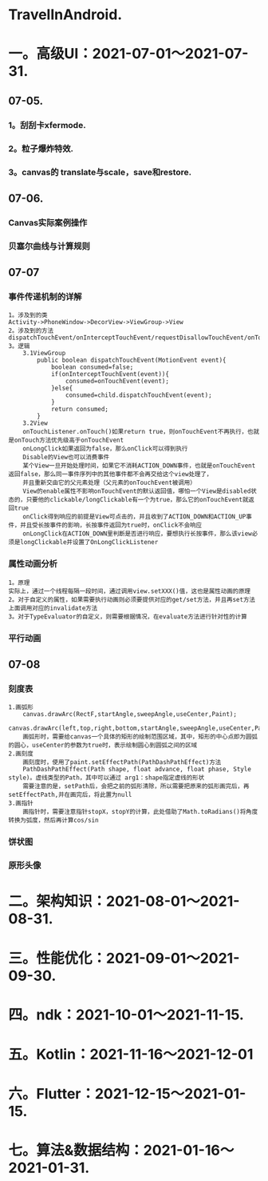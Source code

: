 # TravelInAndroid. 

# 一。高级UI：2021-07-01～2021-07-31. 
## 07-05. 
### 1。刮刮卡xfermode. 
### 2。粒子爆炸特效. 
### 3。canvas的 translate与scale，save和restore.
## 07-06.
### Canvas实际案例操作
### 贝塞尔曲线与计算规则
## 07-07
### 事件传递机制的详解
    1。涉及到的类
    Activity->PhoneWindow->DecorView->ViewGroup->View
    2。涉及到的方法
    dispatchTouchEvent/onInterceptTouchEvent/requestDisallowTouchEvent/onTouchEvent
    3。逻辑
        3.1ViewGroup
            public boolean dispatchTouchEvent(MotionEvent event){
                boolean consumed=false;
                if(onInterceptTouchEvent(event)){
                    consumed=onTouchEvent(event);
                }else{
                    consumed=child.dispatchTouchEvent(event);
                }
                return consumed;
            }
        3.2View
        onTouchListener.onTouch()如果return true，则onTouchEvent不再执行，也就是onTouch方法优先级高于onTouchEvent
        onLongClick如果返回为false，那么onClick可以得到执行
        Disable的View也可以消费事件
        某个View一旦开始处理时间，如果它不消耗ACTION_DOWN事件，也就是onTouchEvent返回false，那么同一事件序列中的其他事件都不会再交给这个view处理了，
        并且重新交由它的父元素处理（父元素的onTouchEvent被调用）
        View的enable属性不影响onTouchEvent的默认返回值，哪怕一个View是disabled状态的，只要他的clickable/longClickable有一个为true，那么它的onTouchEvent就返回true
        onClick得到响应的前提是View可点击的，并且收到了ACTION_DOWN和ACTION_UP事件，并且受长按事件的影响，长按事件返回为true时，onClick不会响应
        onLongClick在ACTION_DOWN里判断是否进行响应，要想执行长按事件，那么该view必须是longClickable并设置了OnLongClickListener

### 属性动画分析
    1。原理
    实际上，通过一个线程每隔一段时间，通过调用view.setXXX()值，这也是属性动画的原理
    2。对于自定义的属性，如果需要执行动画则必须要提供对应的get/set方法，并且再set方法上面调用对应的invalidate方法
    3。对于TypeEvaluator的自定义，则需要根据情况，在evaluate方法进行针对性的计算
### 平行动画
## 07-08
### 刻度表
    1.画弧形
        canvas.drawArc(RectF,startAngle,sweepAngle,useCenter,Paint);
        canvas.drawArc(left,top,right,bottom,startAngle,sweepAngle,useCenter,Paint);
        画弧形时，需要给canvas一个具体的矩形的绘制范围区域，其中，矩形的中心点即为圆弧的圆心，useCenter的参数为true时，表示绘制圆心到圆弧之间的区域
    2.画刻度
        画刻度时，使用了paint.setEffectPath(PathDashPathEffect)方法
        PathDashPathEffect(Path shape, float advance, float phase, Style style)。虚线类型的Path，其中可以通过 arg1：shape指定虚线的形状
        需要注意的是，setPath后，会把之前的弧形清除，所以需要把原来的弧形画完后，再setEffectPath,并在画完后，将此置为null
    3.画指针
        画指针时，需要注意指针stopX，stopY的计算，此处借助了Math.toRadians()将角度转换为弧度，然后再计算cos/sin
### 饼状图
### 原形头像
# 二。架构知识：2021-08-01～2021-08-31. 

# 三。性能优化：2021-09-01～2021-09-30. 

# 四。ndk：2021-10-01～2021-11-15. 

# 五。Kotlin：2021-11-16～2021-12-01  

# 六。Flutter：2021-12-15～2021-01-15. 

# 七。算法&数据结构：2021-01-16～2021-01-31. 

